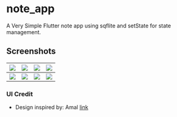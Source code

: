 # note_app

A Very Simple Flutter note app using sqflite and setState for state management.




## Screenshots

| ![](https://github.com/AbanobZakria03/note_app/blob/master/screenshots/1.png?raw=true) | ![](https://github.com/AbanobZakria03/note_app/blob/master/screenshots/2.png?raw=true)  | ![](https://github.com/AbanobZakria03/note_app/blob/master/screenshots/3.png?raw=true) | ![](https://github.com/AbanobZakria03/note_app/blob/master/screenshots/4.png?raw=true)|
| :-------- | :------- | :------- | :------- |
| ![](https://github.com/AbanobZakria03/note_app/blob/master/screenshots/5.png?raw=true) | ![](https://github.com/AbanobZakria03/note_app/blob/master/screenshots/6.png?raw=true)  | ![](https://github.com/AbanobZakria03/note_app/blob/master/screenshots/7.png?raw=true) | ![](https://github.com/AbanobZakria03/note_app/blob/master/screenshots/8.png?raw=true)|

### UI Credit
* Design inspired by: Amal [link](https://dribbble.com/shots/11875872-A-simple-and-lightweight-note-app)
